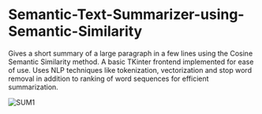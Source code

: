 # Semantic-Text-Summarizer-using-Semantic-Similarity

Gives a short summary of a large paragraph in a few lines using the Cosine Semantic Similarity method. A basic TKinter frontend implemented for ease of use. Uses NLP techniques like tokenization, vectorization and stop word removal in addition to ranking of word sequences for efficient summarization.


![SUM1](https://user-images.githubusercontent.com/126232834/221122335-b7308475-1a86-4735-b855-22777d910b1f.png)
